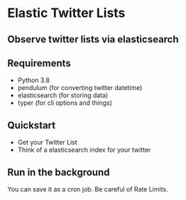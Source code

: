 # Elastic Twitter Lists
## Observe twitter lists via elasticsearch 

## Requirements 

* Python 3.8
* pendulum (for converting twitter datetime)
* elasticsearch (for storing data)
* typer (for cli options and things)

## Quickstart

* Get your Twitter List
* Think of a elasticsearch index for your twitter

## Run in the background

You can save it as a cron job. Be careful of Rate Limits.
